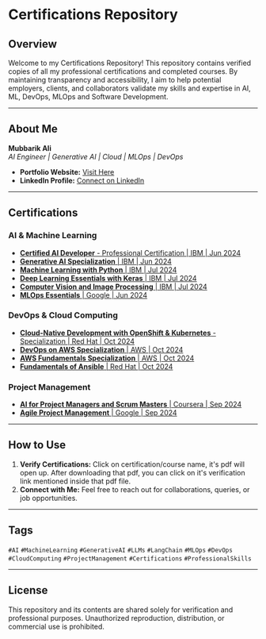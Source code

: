 # Certifications Repository

## Overview

Welcome to my Certifications Repository! This repository contains verified copies of all my professional certifications and completed courses. By maintaining transparency and accessibility, I aim to help potential employers, clients, and collaborators validate my skills and expertise in AI, ML, DevOps, MLOps and Software Development.

---

## About Me

**Mubbarik Ali**  
*AI Engineer | Generative AI | Cloud | MLOps | DevOps*  

- **Portfolio Website:** [Visit Here](https://mubbarikali.github.io)  
- **LinkedIn Profile:** [Connect on LinkedIn](https://linkedin.com/in/mubbarikali)  

---

## Certifications

### AI & Machine Learning
- [**Certified AI Developer** - Professional Certification | IBM | Jun 2024](https://github.com/mubbarikali/Certifications/blob/main/1_AI%20and%20ML/1_%20IBM%20AI%20Developer%20Professional%20Certificate/IBM%20AI%20Developer%20Professional%20Certification%20(Coursera%20YRFAFYZZ3PUK).pdf)
- [**Generative AI Specialization** | IBM | Jun 2024](https://github.com/mubbarikali/Certifications/blob/main/1_AI%20and%20ML/3_IBM%20Generative%20AI%20for%20Software%20Developers%20Specialization/Generative%20AI%20for%20Software%20Developers%20Specialization%20by%20IBM%20(Coursera%20ENPVVD7KH3HT).pdf)
- [**Machine Learning with Python** | IBM | Jul 2024](https://github.com/mubbarikali/Certifications/blob/main/1_AI%20and%20ML/2_%20IBM%20AI%20Engineering%20Professional%20Certificate/1_Machine%20Learning%20with%20Python/Machine%20Learning%20with%20Python%20(Coursera%20Q72W7DEXZWL7).pdf)
- [**Deep Learning Essentials with Keras** | IBM | Jul 2024](https://github.com/mubbarikali/Certifications/blob/main/1_AI%20and%20ML/2_%20IBM%20AI%20Engineering%20Professional%20Certificate/2_Introduction%20to%20Deep%20Learning%20%26%20Neural%20Networks%20with%20Keras/Introduction%20to%20Deep%20Learning%20%26%20Neural%20Networks%20with%20Keras%20(Coursera%20CVBB4YLFYPEQ).pdf)
- [**Computer Vision and Image Processing** | IBM | Jul 2024](https://github.com/mubbarikali/Certifications/blob/main/1_AI%20and%20ML/2_%20IBM%20AI%20Engineering%20Professional%20Certificate/3_Introduction%20to%20Computer%20Vision%20and%20Image%20Processing/Introduction%20to%20Computer%20Vision%20and%20Image%20Processing%20(Coursera%20KY5VN9ERCAWK).pdf)
- [**MLOps Essentials** | Google | Jun 2024](https://github.com/mubbarikali/Certifications/blob/main/1_AI%20and%20ML/4_Google%20MLOps/MLOps%20by%20Google%20(Coursera%20CT6PMLYUE2QR).pdf)

### DevOps & Cloud Computing
- [**Cloud-Native Development with OpenShift & Kubernetes** - Specialization | Red Hat | Oct 2024](https://github.com/mubbarikali/Certifications/blob/main/2_DevOps%20and%20Cloud/3_Red%20Hat%20-%20Cloud-native%20Development%20with%20Kubernetes%20and%20OpenShift%20-%20Specialization/Cloud-Native%20Development%20with%20OpenShift%20and%20Kubernetes%20(Coursera%20ER1PF5HEXRSG).pdf)
- [**DevOps on AWS Specialization** | AWS | Oct 2024](https://github.com/mubbarikali/Certifications/blob/main/2_DevOps%20and%20Cloud/1_DevOps%20on%20AWS%20-%20Specialization/DevOps%20on%20AWS%20(Coursera%20V5Y4Z4R007WR).pdf)
- [**AWS Fundamentals Specialization** | AWS | Oct 2024](https://github.com/mubbarikali/Certifications/blob/main/2_DevOps%20and%20Cloud/2_AWS%20Fundamentals%20-%20Specialization/AWS%20Fundamentals%20Specialization%20(Coursera%20ZSCPPZR5WCW4).pdf)
- [**Fundamentals of Ansible** | Red Hat | Oct 2024](https://github.com/mubbarikali/Certifications/blob/main/2_DevOps%20and%20Cloud/4_Red%20Hat%20-%20Fundamentals%20of%20Ansible/Fundamentals%20of%20Ansible%20(Coursera%20UY79NLW1BNA3).pdf)

### Project Management
- [**AI for Project Managers and Scrum Masters** | Coursera | Sep 2024](https://github.com/mubbarikali/Certifications/blob/main/3_Project%20Management/2_AI%20for%20Project%20Managers%20and%20Scrum%20Masters/AI%20for%20Project%20Managers%20and%20Scrum%20Masters%20(Coursera%20QQ4USDC6SSBU).pdf)
- [**Agile Project Management** | Google | Sep 2024](https://github.com/mubbarikali/Certifications/blob/main/3_Project%20Management/1_Agile%20Project%20Management%20by%20Google/Agile%20Project%20Management%20by%20Google%20(Coursera%20MTY8FIQ9FUOB).pdf)

---

## How to Use

1. **Verify Certifications:** Click on certification/course name, it's pdf will open up. After downloading that pdf, you can click on it's verification link mentioned inside that pdf file.
2. **Connect with Me:** Feel free to reach out for collaborations, queries, or job opportunities.

---

## Tags

`#AI` `#MachineLearning` `#GenerativeAI` `#LLMs` `#LangChain` `#MLOps` `#DevOps` `#CloudComputing` `#ProjectManagement` `#Certifications` `#ProfessionalSkills`

---

## License

This repository and its contents are shared solely for verification and professional purposes. Unauthorized reproduction, distribution, or commercial use is prohibited.